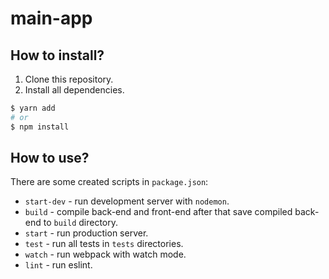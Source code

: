 # main-app
## How to install?
1. Clone this repository.
2. Install all dependencies.
```bash
$ yarn add
# or
$ npm install
``` 

## How to use?
There are some created scripts in `package.json`:
* `start-dev` - run development server with `nodemon`.
* `build` - compile back-end and front-end after that save compiled back-end to `build` directory.
* `start` - run production server.
* `test` - run all tests in `tests` directories.
* `watch` - run webpack with watch mode.
* `lint` - run eslint.
